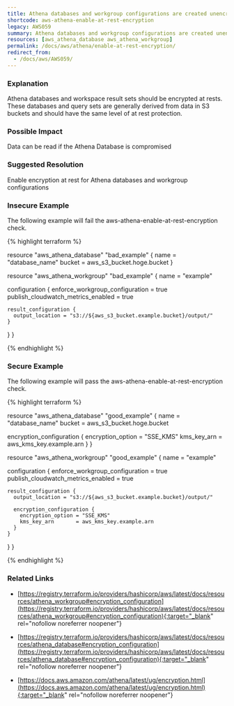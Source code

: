 ```yaml
---
title: Athena databases and workgroup configurations are created unencrypted at rest by default, they should be encrypted
shortcode: aws-athena-enable-at-rest-encryption
legacy: AWS059
summary: Athena databases and workgroup configurations are created unencrypted at rest by default, they should be encrypted 
resources: [aws_athena_database aws_athena_workgroup] 
permalink: /docs/aws/athena/enable-at-rest-encryption/
redirect_from: 
  - /docs/aws/AWS059/
---
```


### Explanation


Athena databases and workspace result sets should be encrypted at rests. These databases and query sets are generally derived from data in S3 buckets and should have the same level of at rest protection.



### Possible Impact
Data can be read if the Athena Database is compromised

### Suggested Resolution
Enable encryption at rest for Athena databases and workgroup configurations


### Insecure Example

The following example will fail the aws-athena-enable-at-rest-encryption check.

{% highlight terraform %}

resource "aws_athena_database" "bad_example" {
  name   = "database_name"
  bucket = aws_s3_bucket.hoge.bucket
}

resource "aws_athena_workgroup" "bad_example" {
  name = "example"

  configuration {
    enforce_workgroup_configuration    = true
    publish_cloudwatch_metrics_enabled = true

    result_configuration {
      output_location = "s3://${aws_s3_bucket.example.bucket}/output/"
    }
  }
}

{% endhighlight %}



### Secure Example

The following example will pass the aws-athena-enable-at-rest-encryption check.

{% highlight terraform %}

resource "aws_athena_database" "good_example" {
  name   = "database_name"
  bucket = aws_s3_bucket.hoge.bucket

  encryption_configuration {
     encryption_option = "SSE_KMS"
     kms_key_arn       = aws_kms_key.example.arn
 }
}

resource "aws_athena_workgroup" "good_example" {
  name = "example"

  configuration {
    enforce_workgroup_configuration    = true
    publish_cloudwatch_metrics_enabled = true

    result_configuration {
      output_location = "s3://${aws_s3_bucket.example.bucket}/output/"

      encryption_configuration {
        encryption_option = "SSE_KMS"
        kms_key_arn       = aws_kms_key.example.arn
      }
    }
  }
}

{% endhighlight %}



### Related Links


- [https://registry.terraform.io/providers/hashicorp/aws/latest/docs/resources/athena_workgroup#encryption_configuration](https://registry.terraform.io/providers/hashicorp/aws/latest/docs/resources/athena_workgroup#encryption_configuration){:target="_blank" rel="nofollow noreferrer noopener"}

- [https://registry.terraform.io/providers/hashicorp/aws/latest/docs/resources/athena_database#encryption_configuration](https://registry.terraform.io/providers/hashicorp/aws/latest/docs/resources/athena_database#encryption_configuration){:target="_blank" rel="nofollow noreferrer noopener"}

- [https://docs.aws.amazon.com/athena/latest/ug/encryption.html](https://docs.aws.amazon.com/athena/latest/ug/encryption.html){:target="_blank" rel="nofollow noreferrer noopener"}


